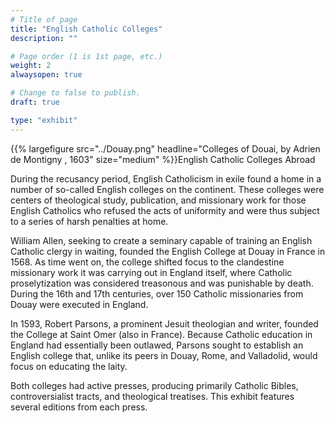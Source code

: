 ```yaml
---
# Title of page
title: "English Catholic Colleges"
description: ""

# Page order (1 is 1st page, etc.)
weight: 2
alwaysopen: true

# Change to false to publish.
draft: true

type: "exhibit"
---
```

{{% largefigure src="../Douay.png" headline="Colleges of Douai, by Adrien de Montigny , 1603" size="medium" %}}English Catholic Colleges Abroad 



During the recusancy period, English Catholicism in exile found a home in a number of so-called English colleges on the continent. These colleges were centers of theological study, publication, and missionary work for those English Catholics who refused the acts of uniformity and were thus subject to a series of harsh penalties at home. 

William Allen, seeking to create a seminary capable of training an English Catholic clergy in waiting, founded the English College at Douay in France in 1568. As time went on, the college shifted focus to the clandestine missionary work it was carrying out in England itself, where Catholic proselytization was considered treasonous and was punishable by death. During the 16th and 17th centuries, over 150 Catholic missionaries from Douay were executed in England. 

In 1593, Robert Parsons, a prominent Jesuit theologian and writer, founded the College at Saint Omer (also in France). Because Catholic education in England had essentially been outlawed, Parsons sought to establish an English college that, unlike its peers in Douay, Rome, and Valladolid, would focus on educating the laity. 

Both colleges had active presses, producing primarily Catholic Bibles, controversialist tracts, and theological treatises. This exhibit features several editions from each press.

